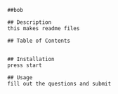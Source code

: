
        ##bob

        ## Description
        this makes readme files

        ## Table of Contents


        ## Installation
        press start

        ## Usage
        fill out the questions and submit
        